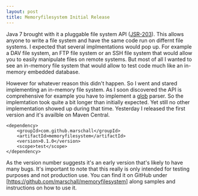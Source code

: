 ```yaml
---
layout: post
title: Memoryfilesystem Initial Release
---
```


Java 7 brought with it a pluggable file system API ([JSR-203](http://jcp.org/en/jsr/detail?id=203)). This allows anyone to write a file system and have the same code run on differnt file systems. I expected that several implmentations would pop up. For example a DAV file system, an FTP file system or an SSH file system that would allow you to easily manipulate files on remote systems. But most of all I wanted to see an in-memory file system that would allow to test code much like an in-memory embedded database.

However for whatever reason this didn't happen. So I went and stared implementing an in-memory file system. As I soon discovered the API is comprehensive for example you have to implement a [glob](http://en.wikipedia.org/wiki/Glob_(programming)) parser. So the implemtation took quite a bit longer than initially expected. Yet still no other implementation showed up during that time. Yesterday I released the first version and it's availble on Maven Central.

    <dependency>
        <groupId>com.github.marschall</groupId>
        <artifactId>memoryfilesystem</artifactId>
        <version>0.1.0</version>
        <scope>test</scope>
    </dependency>

As the version number suggests it's an early version that's likely to have many bugs. It's important to note that this really is only intended for testing purposes and not production use. You can find it on GitHub under [https://github.com/marschall/memoryfilesystem] along samples and instructions on how to use it.

